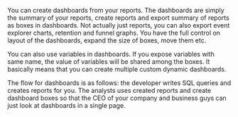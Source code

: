 You can create dashboards from your reports. The dashboards are simply the summary of your reports, create reports and export summary of reports as boxes in dashboards. Not actually just reports, you can also export event explorer charts, retention and funnel graphs. You have the full control on layout of the dashboards, expand the size of boxes, move them etc.

You can also use variables in dashboards. If you expose variables with same name, the value of variables will be shared among the boxes. It basically means that you can create multiple custom dynamic dashboards.

The flow for dashboards is as follows: the developer writes SQL queries and creates reports for you. The analysts uses created reports and create dashboard boxes so that the CEO of your company and business guys can just look at dashboards in a single page.
